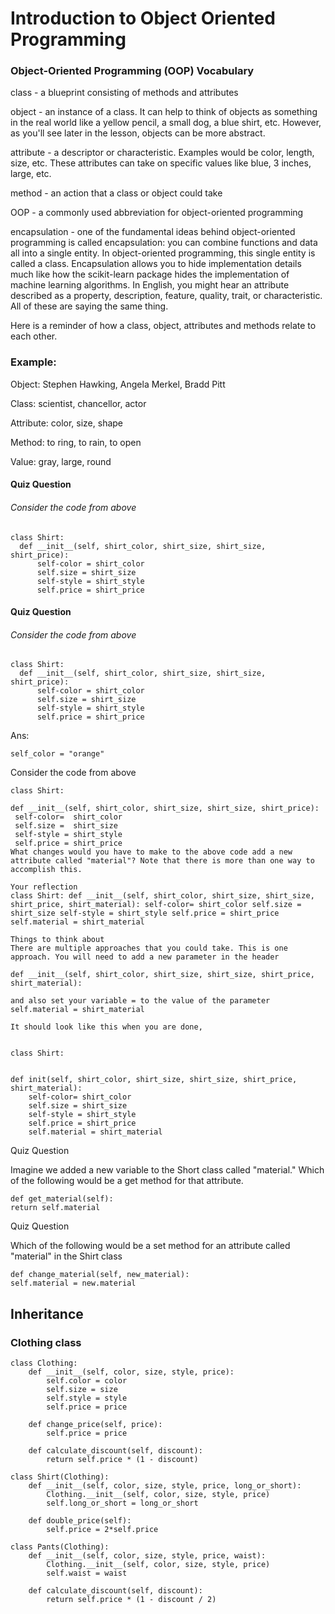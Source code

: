 # Introduction to Object Oriented Programming

### Object-Oriented Programming (OOP) Vocabulary
class - a blueprint consisting of methods and attributes

object - an instance of a class. It can help to think of objects as something in the real world like a yellow pencil, a small dog, a blue shirt, etc. However, as you'll see later in the lesson, objects can be more abstract.

attribute - a descriptor or characteristic. Examples would be color, length, size, etc. These attributes can take on specific values like blue, 3 inches, large, etc.

method - an action that a class or object could take

OOP - a commonly used abbreviation for object-oriented programming

encapsulation - one of the fundamental ideas behind object-oriented programming is called encapsulation: you can combine functions and data all into a single entity. In object-oriented programming, this single entity is called a class. Encapsulation allows you to hide implementation details much like how the scikit-learn package hides the implementation of machine learning algorithms.
In English, you might hear an attribute described as a property, description, feature, quality, trait, or characteristic. All of these are saying the same thing.

Here is a reminder of how a class, object, attributes and methods relate to each other.


### Example: 

Object: Stephen Hawking, Angela Merkel, Bradd Pitt

Class: scientist, chancellor, actor

Attribute: color, size, shape

Method: to ring, to rain, to open

Value: gray, large, round


#### Quiz Question

###### Consider the code from above
```
class Shirt:
  def __init__(self, shirt_color, shirt_size, shirt_size, shirt_price):
      self-color = shirt_color
      self.size = shirt_size
      self-style = shirt_style
      self.price = shirt_price
```


#### Quiz Question

###### Consider the code from above
```
class Shirt:
  def __init__(self, shirt_color, shirt_size, shirt_size, shirt_price):
      self-color = shirt_color
      self.size = shirt_size
      self-style = shirt_style
      self.price = shirt_price
```

Ans: 

```
self_color = "orange"
```


Consider the code from above
```
class Shirt:

def __init__(self, shirt_color, shirt_size, shirt_size, shirt_price):
 self-color=  shirt_color
 self.size =  shirt_size
 self-style = shirt_style
 self.price = shirt_price
What changes would you have to make to the above code add a new attribute called "material"? Note that there is more than one way to accomplish this.

Your reflection
class Shirt: def __init__(self, shirt_color, shirt_size, shirt_size, shirt_price, shirt_material): self-color= shirt_color self.size = shirt_size self-style = shirt_style self.price = shirt_price self.material = shirt_material

Things to think about
There are multiple approaches that you could take. This is one approach. You will need to add a new parameter in the header

def __init__(self, shirt_color, shirt_size, shirt_size, shirt_price, shirt_material):

and also set your variable = to the value of the parameter self.material = shirt_material

It should look like this when you are done,


class Shirt:


def init(self, shirt_color, shirt_size, shirt_size, shirt_price, shirt_material):
    self-color= shirt_color
    self.size = shirt_size
    self-style = shirt_style
    self.price = shirt_price
    self.material = shirt_material
```


Quiz Question

Imagine we added a new variable to the Short class called "material." Which of the following would be a get method for that attribute.

```
def get_material(self):
return self.material
```

Quiz Question

Which of the following would be a set method for an attribute called "material" in the Shirt class

```
def change_material(self, new_material):
self.material = new.material
```



## Inheritance
### Clothing class

```
class Clothing:
    def __init__(self, color, size, style, price):
        self.color = color
        self.size = size
        self.style = style
        self.price = price

    def change_price(self, price):
        self.price = price

    def calculate_discount(self, discount):
        return self.price * (1 - discount)

class Shirt(Clothing):
    def __init__(self, color, size, style, price, long_or_short):
        Clothing.__init__(self, color, size, style, price)
        self.long_or_short = long_or_short

    def double_price(self):
        self.price = 2*self.price

class Pants(Clothing):
    def __init__(self, color, size, style, price, waist):
        Clothing.__init__(self, color, size, style, price)
        self.waist = waist

    def calculate_discount(self, discount):
        return self.price * (1 - discount / 2)
```